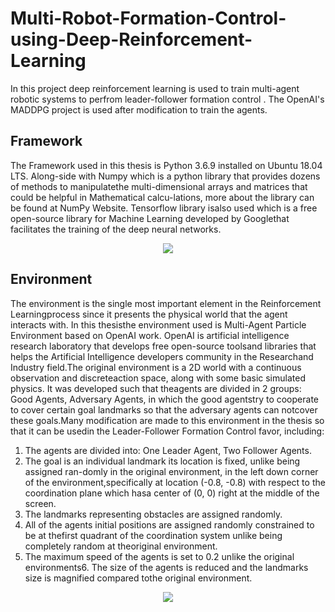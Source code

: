 # Multi-Robot-Formation-Control-using-Deep-Reinforcement-Learning


In this project deep reinforcement learning is used to train multi-agent robotic systems to perfrom leader-follower formation control . The OpenAI's MADDPG project is used after modification to train the agents.

## Framework

The Framework used in this thesis is Python 3.6.9 installed on Ubuntu 18.04 LTS. Along-side with Numpy which is a python library that provides dozens of methods to manipulatethe multi-dimensional arrays and matrices that could be helpful in Mathematical calcu-lations, more about the library can be found at NumPy Website.  Tensorflow library isalso used which is a free open-source library for Machine Learning developed by Googlethat facilitates the training of the deep neural networks.

<p align="center">
  <img  src="https://user-images.githubusercontent.com/42684592/123695973-82063300-d85b-11eb-8349-84dadbda6b69.png">
</p>


## Environment

The  environment  is  the  single  most  important  element  in  the  Reinforcement  Learningprocess since it presents the physical world that the agent interacts with.  In this thesisthe environment used is Multi-Agent Particle Environment based on OpenAI work. OpenAI is artificial intelligence research laboratory that develops free open-source toolsand libraries that helps the Artificial Intelligence developers community in the Researchand Industry field.The original environment is a 2D world with a continuous observation and discreteaction space, along with some basic simulated physics.  It was developed such that theagents are divided in 2 groups: Good Agents, Adversary Agents, in which the good agentstry to cooperate to cover certain goal landmarks so that the adversary agents can notcover these goals.Many modification are made to this environment in the thesis so that it can be usedin the Leader-Follower Formation Control favor, including:

1.  The agents are divided into:  One Leader Agent, Two Follower Agents.
2.  The goal is an individual landmark its location is fixed, unlike being assigned ran-domly  in  the  original  environment,  in  the  left  down  corner  of  the  environment,specifically at location (-0.8, -0.8) with respect to the coordination plane which hasa center of (0, 0) right at the middle of the screen.
3.  The landmarks representing obstacles are assigned randomly.
4.  All of the agents initial positions are assigned randomly constrained to be at thefirst quadrant of the coordination system unlike being completely random at theoriginal environment.
5.  The maximum speed of the agents is set to 0.2 unlike the original environments6.  The size of the agents is reduced and the landmarks size is magnified compared tothe original environment.


<p align="center">
  <img  src="https://user-images.githubusercontent.com/42684592/123695976-829ec980-d85b-11eb-8d5f-a7f1391d9418.png">
</p>
